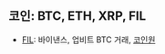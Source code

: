 ## 코인: BTC, ETH, XRP, FIL
- [FIL](https://www.binance.com/en/trade/FIL_BTC): 바이낸스, 업비트 BTC 거래, [코인원](https://coinone.co.kr/exchange/trade/fil/krw)  

